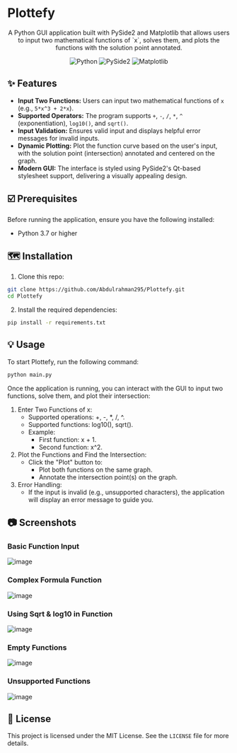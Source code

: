 # Plottefy
<div align="center">
  <p align="center">A Python GUI application built with PySide2 and Matplotlib that allows users to input two mathematical functions of `x`, solves them, and plots the functions with the solution point annotated.</p>
   <p align="center">
      <img src="https://img.shields.io/badge/Python-3776AB?style=for-the-badge&logo=python&logoColor=white" alt="Python"/>
      <img src="https://img.shields.io/badge/PySide2-41CD52?style=for-the-badge&logo=qt&logoColor=white" alt="PySide2"/>
      <img src="https://img.shields.io/badge/Matplotlib-11557C?style=for-the-badge&logo=python&logoColor=white" alt="Matplotlib"/>
   </p>
</div>


## ✨ Features
- **Input Two Functions:** Users can input two mathematical functions of `x` (e.g., `5*x^3 + 2*x`).
- **Supported Operators:** The program supports `+`, `-`, `/`, `*`, `^` (exponentiation), `log10()`, and `sqrt()`.
- **Input Validation:** Ensures valid input and displays helpful error messages for invalid inputs.
- **Dynamic Plotting:** Plot the function curve based on the user's input, with the solution point (intersection) annotated and centered on the graph.
- **Modern GUI:** The interface is styled using PySide2's Qt-based stylesheet support, delivering a visually appealing design.


## ☑️ Prerequisites
Before running the application, ensure you have the following installed:
- Python 3.7 or higher


## 🗺️ Installation
1. Clone this repo:
```Bash
git clone https://github.com/Abdulrahman295/Plottefy.git
cd Plottefy
```
2. Install the required dependencies:
```Bash
pip install -r requirements.txt
```


## 💡 Usage
To start Plottefy, run the following command:
```bash
python main.py
```

Once the application is running, you can interact with the GUI to input two functions, solve them, and plot their intersection:
1. Enter Two Functions of x:
   - Supported operations: +, -, *, /, ^.
   - Supported functions: log10(), sqrt().
   - Example:
     - First function: x + 1.
     - Second function: x^2.
3. Plot the Functions and Find the Intersection:
   - Click the "Plot" button to:
     - Plot both functions on the same graph.
     - Annotate the intersection point(s) on the graph.
4. Error Handling:
   - If the input is invalid (e.g., unsupported characters), the application will display an error message to guide you.


## 📷 Screenshots
### Basic Function Input
![image](https://github.com/user-attachments/assets/d32e8710-3ca9-4c18-8926-769eca14e324)

### Complex Formula Function
![image](https://github.com/user-attachments/assets/e95008a2-b4ca-4a79-8de7-2981a5d8a96d)

### Using Sqrt & log10 in Function
![image](https://github.com/user-attachments/assets/4027cb7e-87f6-4242-a82d-e11427580358)

### Empty Functions
![image](https://github.com/user-attachments/assets/a3b030f3-a4d3-409a-84cc-aa13737d5ab9)

### Unsupported Functions
![image](https://github.com/user-attachments/assets/601770e9-9b65-4da3-8435-f997778c9707)


## 📰 License
This project is licensed under the MIT License. See the `LICENSE` file for more details.
